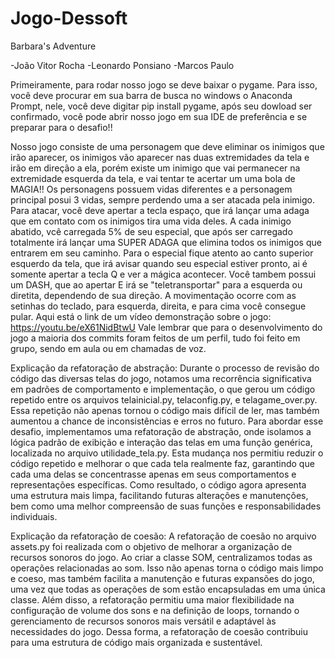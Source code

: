 # Jogo-Dessoft
Barbara's Adventure

-João Vitor Rocha
-Leonardo Ponsiano
-Marcos Paulo

Primeiramente, para rodar nosso jogo se deve baixar o pygame. Para isso, você deve procurar em sua barra de busca no windows o Anaconda Prompt, nele, você deve digitar pip install pygame, após seu dowload ser confirmado, você pode abrir nosso jogo em sua IDE de preferência e se preparar para o desafio!!

Nosso jogo consiste de uma personagem que deve eliminar os inimigos que irão aparecer, os inimigos vão aparecer nas duas extremidades da tela e irão em direção a ela, porém existe um inimigo que vai permanecer na extremidade esquerda da tela, e vai tentar te acertar um uma bola de MAGIA!! Os personagens possuem vidas diferentes e a personagem principal posui 3 vidas, sempre perdendo uma a ser atacada pela inimigo.
Para atacar, você deve apertar a tecla espaço, que irá lançar uma adaga que em contato com os inimigos tira uma vida deles.
A cada inimigo abatido, vcê carregada 5% de seu especial, que após ser carregado totalmente irá lançar uma SUPER ADAGA que elimina todos os inimigos que entrarem em seu caminho. Para o especial fique atento ao canto superior esquerdo da tela, que irá avisar quando seu especial estiver pronto, ai é somente apertar a tecla Q e ver a mágica acontecer.
Você tambem possui um DASH, que ao apertar E irá se "teletransportar" para a esquerda ou diretita, dependendo de sua direção.
A movimentação ocorre com as setinhas do teclado, para esquerda, direita, e para cima você consegue pular.
Aqui está o link de um vídeo demonstração sobre o jogo: https://youtu.be/eX61NidBtwU
Vale lembrar que para o desenvolvimento do jogo a maioria dos commits foram feitos de um perfil, tudo foi feito em grupo, sendo em aula ou em chamadas de voz.

Explicação da refatoração de abstração:
Durante o processo de revisão do código das diversas telas do jogo, notamos uma recorrência significativa em padrões de comportamento e implementação, o que gerou um código repetido entre os arquivos telainicial.py, telaconfig.py, e telagame_over.py. Essa repetição não apenas tornou o código mais difícil de ler, mas também aumentou a chance de inconsistências e erros no futuro. Para abordar esse desafio, implementamos uma refatoração de abstração, onde isolamos a lógica padrão de exibição e interação das telas em uma função genérica, localizada no arquivo utilidade_tela.py. Esta mudança nos permitiu reduzir o código repetido e melhorar o que cada tela realmente faz, garantindo que cada uma delas se concentrasse apenas em seus comportamentos e representações específicas. Como resultado, o código agora apresenta uma estrutura mais limpa, facilitando futuras alterações e manutenções, bem como uma melhor compreensão de suas funções e responsabilidades individuais.

Explicação da refatoração de coesão:
A refatoração de coesão no arquivo assets.py foi realizada com o objetivo de melhorar a organização de recursos sonoros do jogo. Ao criar a classe SOM, centralizamos todas as operações relacionadas ao som. Isso não apenas torna o código mais limpo e coeso, mas também facilita a manutenção e futuras expansões do jogo, uma vez que todas as operações de som estão encapsuladas em uma única classe. Além disso, a refatoração permitiu uma maior flexibilidade na configuração de volume dos sons e na definição de loops, tornando o gerenciamento de recursos sonoros mais versátil e adaptável às necessidades do jogo. Dessa forma, a refatoração de coesão contribuiu para uma estrutura de código mais organizada e sustentável.